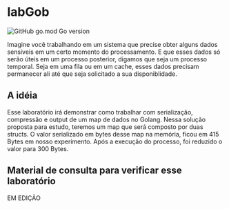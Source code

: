 # labGob

![GitHub go.mod Go version](https://img.shields.io/github/go-mod/go-version/Pinablink/tmdbGoTutorial?style=plastic)

Imagine você trabalhando em um sistema que precise obter alguns dados sensíveis em um certo momento do processamento. E que esses dados só serão úteis em um processo posterior, digamos que seja um processo temporal. Seja em uma fila ou em um cache, esses dados precisam permanecer ali até que seja solicitado a sua disponiblidade.

## A idéia
Esse laboratório irá demonstrar como trabalhar com serialização, compressão e output de um map de dados no Golang. Nessa solução proposta para estudo, teremos um map que será composto por duas structs. O valor serializado em bytes desse map na memória, ficou em 415 Bytes em nosso experimento. Após a execução do processo, foi reduzido o valor para 300 Bytes.

## Material de consulta para verificar esse laboratório

EM EDIÇÃO

